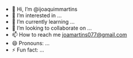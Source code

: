 - 👋 Hi, I’m @ijoaquimmartins
- 👀 I’m interested in ...
- 🌱 I’m currently learning ...
- 💞️ I’m looking to collaborate on ...
- 📫 How to reach me joamartins077@gmail.com
- 😄 Pronouns: ...
- ⚡ Fun fact: ...

<!---
ijoaquimmartins/ijoaquimmartins is a ✨ special ✨ repository because its `README.md` (this file) appears on your GitHub profile.
You can click the Preview link to take a look at your changes.
--->
